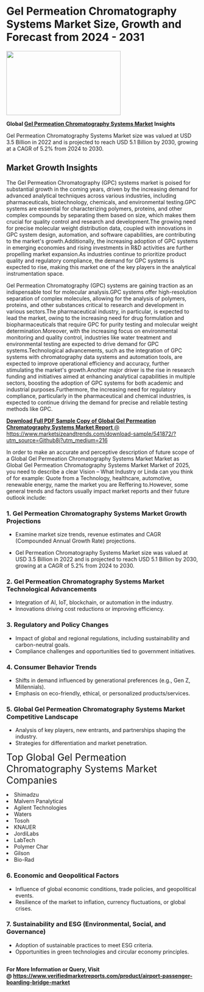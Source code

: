 <H1>Gel Permeation Chromatography Systems Market Size, Growth and Forecast from 2024 - 2031</H1><img class="aligncenter size-medium wp-image-584254" src="https://thirdeyenews.in/wp-content/uploads/2024/09/Global-Market-Research-300x168.jpeg" alt="" width="300" height="168" /><p><strong>Global&nbsp;<a href="https://www.marketsizeandtrends.com/download-sample/541872/?utm_source=Github8j?utm_medium=216">Gel Permeation Chromatography Systems Market</a> Insights</strong></p><p>Gel Permeation Chromatography Systems Market size was valued at USD 3.5 Billion in 2022 and is projected to reach USD 5.1 Billion by 2030, growing at a CAGR of 5.2% from 2024 to 2030.</p><p><h2>Market Growth Insights</h2> <p>The Gel Permeation Chromatography (GPC) systems market is poised for substantial growth in the coming years, driven by the increasing demand for advanced analytical techniques across various industries, including pharmaceuticals, biotechnology, chemicals, and environmental testing.GPC systems are essential for characterizing polymers, proteins, and other complex compounds by separating them based on size, which makes them crucial for quality control and research and development.The growing need for precise molecular weight distribution data, coupled with innovations in GPC system design, automation, and software capabilities, are contributing to the market's growth.Additionally, the increasing adoption of GPC systems in emerging economies and rising investments in R&D activities are further propelling market expansion.As industries continue to prioritize product quality and regulatory compliance, the demand for GPC systems is expected to rise, making this market one of the key players in the analytical instrumentation space.</p> <p><a href="#"></a></p> <p>Gel Permeation Chromatography (GPC) systems are gaining traction as an indispensable tool for molecular analysis.GPC systems offer high-resolution separation of complex molecules, allowing for the analysis of polymers, proteins, and other substances critical to research and development in various sectors.The pharmaceutical industry, in particular, is expected to lead the market, owing to the increasing need for drug formulation and biopharmaceuticals that require GPC for purity testing and molecular weight determination.Moreover, with the increasing focus on environmental monitoring and quality control, industries like water treatment and environmental testing are expected to drive demand for GPC systems.Technological advancements, such as the integration of GPC systems with chromatography data systems and automation tools, are expected to improve operational efficiency and accuracy, further stimulating the market's growth.Another major driver is the rise in research funding and initiatives aimed at enhancing analytical capabilities in multiple sectors, boosting the adoption of GPC systems for both academic and industrial purposes.Furthermore, the increasing need for regulatory compliance, particularly in the pharmaceutical and chemical industries, is expected to continue driving the demand for precise and reliable testing methods like GPC.</p> <p><a href="#"></p><p><span class=""><strong>Download Full PDF Sample Copy of Global Gel Permeation Chromatography Systems Market Report</strong> @ <a href="https://www.marketsizeandtrends.com/download-sample/541872/?utm_source=Github8j?utm_medium=216" target="_blank">https://www.marketsizeandtrends.com/download-sample/541872/?utm_source=Github8j?utm_medium=216</a></span></p><p>In order to make an accurate and perceptive description of future scope of a Global&nbsp;Gel Permeation Chromatography Systems Market Market as Global&nbsp;Gel Permeation Chromatography Systems Market Market of 2025, you need to describe a clear Vision &ndash; What Industry or Linda can you think of for example: Quote from a Technology, healthcare, automotive, renewable energy, name the market you are Reffering to.However, some general trends and factors usually impact market reports and their future outlook include:</p><h3>1.&nbsp;<strong>Gel Permeation Chromatography Systems Market Growth Projections</strong></h3><ul><li>Examine market size trends, revenue estimates and CAGR (Compounded Annual Growth Rate) projections.</li><li><p>Gel Permeation Chromatography Systems Market size was valued at USD 3.5 Billion in 2022 and is projected to reach USD 5.1 Billion by 2030, growing at a CAGR of 5.2% from 2024 to 2030.</p></li></ul><h3>2.&nbsp;<strong>Gel Permeation Chromatography Systems Market Technological Advancements</strong></h3><ul><li>Integration of AI, IoT, blockchain, or automation in the industry.</li><li>Innovations driving cost reductions or improving efficiency.</li></ul><h3>3.&nbsp;<strong>Regulatory and Policy Changes</strong></h3><ul><li>Impact of global and regional regulations, including sustainability and carbon-neutral goals.</li><li>Compliance challenges and opportunities tied to government initiatives.</li></ul><h3>4.&nbsp;<strong>Consumer Behavior Trends</strong></h3><ul><li>Shifts in demand influenced by generational preferences (e.g., Gen Z, Millennials).</li><li>Emphasis on eco-friendly, ethical, or personalized products/services.</li></ul><h3>5.&nbsp;<strong>Global Gel Permeation Chromatography Systems Market Competitive Landscape</strong></h3><ul><li>Analysis of key players, new entrants, and partnerships shaping the industry.</li><li>Strategies for differentiation and market penetration.</li></ul><p data-pm-slice="1 1 []"><span style="color: inherit; font-family: inherit; font-size: 25px;">Top Global Gel Permeation Chromatography Systems Market Companies</span></p><div class="" data-test-id=""><p><li>Shimadzu</li><li> Malvern Panalytical</li><li> Agilent Technologies</li><li> Waters</li><li> Tosoh</li><li> KNAUER</li><li> JordiLabs</li><li> LabTech</li><li> Polymer Char</li><li> Gilson</li><li> Bio-Rad</li></p></div><h3>6.&nbsp;<strong>Economic and Geopolitical Factors</strong></h3><ul><li>Influence of global economic conditions, trade policies, and geopolitical events.</li><li>Resilience of the market to inflation, currency fluctuations, or global crises.</li></ul><h3>7.&nbsp;<strong>Sustainability and ESG (Environmental, Social, and Governance)</strong></h3><ul><li>Adoption of sustainable practices to meet ESG criteria.</li><li>Opportunities in green technologies and circular economy principles.</li></ul><h2><strong style="font-size: 14px;">For More Information or Query, Visit @&nbsp;</strong><a style="background-color: #ffffff; font-size: 14px;" href="https://www.marketsizeandtrends.com/report/gel-permeation-chromatography-systems-market/" target="_blank">https://www.verifiedmarketreports.com/product/airport-passenger-boarding-bridge-market</a></h2>
